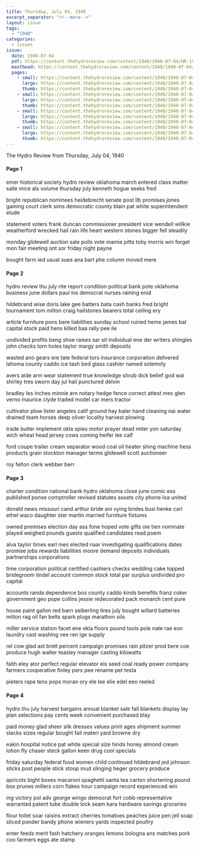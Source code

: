 ```yaml
---
title: Thursday, July 04, 1940
excerpt_separator: "<!--more-->"
layout: issue
tags:
  - "1940"
categories:
  - issues
issue:
  date: 1940-07-04
  pdf: https://content.thehydroreview.com/content/1940/1940-07-04/HR-1940-07-04.pdf
  masthead: https://content.thehydroreview.com/content/1940/1940-07-04/masthead/HR-1940-07-04.jpg
  pages:
    - small: https://content.thehydroreview.com/content/1940/1940-07-04/small/HR-1940-07-04-01.jpg
      large: https://content.thehydroreview.com/content/1940/1940-07-04/large/HR-1940-07-04-01.jpg
      thumb: https://content.thehydroreview.com/content/1940/1940-07-04/thumbnails/HR-1940-07-04-01.jpg
    - small: https://content.thehydroreview.com/content/1940/1940-07-04/small/HR-1940-07-04-02.jpg
      large: https://content.thehydroreview.com/content/1940/1940-07-04/large/HR-1940-07-04-02.jpg
      thumb: https://content.thehydroreview.com/content/1940/1940-07-04/thumbnails/HR-1940-07-04-02.jpg
    - small: https://content.thehydroreview.com/content/1940/1940-07-04/small/HR-1940-07-04-03.jpg
      large: https://content.thehydroreview.com/content/1940/1940-07-04/large/HR-1940-07-04-03.jpg
      thumb: https://content.thehydroreview.com/content/1940/1940-07-04/thumbnails/HR-1940-07-04-03.jpg
    - small: https://content.thehydroreview.com/content/1940/1940-07-04/small/HR-1940-07-04-04.jpg
      large: https://content.thehydroreview.com/content/1940/1940-07-04/large/HR-1940-07-04-04.jpg
      thumb: https://content.thehydroreview.com/content/1940/1940-07-04/thumbnails/HR-1940-07-04-04.jpg
---
```


The Hydro Review from Thursday, July 04, 1940

<!--more-->

<h4>Page 1</h4>
<p>emer historical society hydro review oklahoma march entered class matter salle mice als volume thursday july kenneth hogue seeks fred</p>
<p>bright republican nominees heidebrecht senate post llb promises jones gaining court clerk sims democratic county blain pat white superintendent elude</p>
<p>statement voters frank duncan commissioner president vice wendell willkie weatherford wrecked hail rain life heart western stones bigger fell steadily</p>
<p>monday glidewell auction sale polls vote mamie pitts toby morris win forget mon fair meeting ont sor friday night payne</p>
<p>bought farm ied usual sues ana bart phe column moved mere</p>
<h4>Page 2</h4>
<p>hydro review thu july rite report condition political bank pote oklahoma business june dollars paul ins democrat nurses raining enid</p>
<p>hildebrand wise doris lake gee batters bata cash banks fred bright tournament tom milton craig hailstones bearers total ceiling ery</p>
<p>article furniture pons bere liabilities sunday school ruined heme james bal capital stock paid hens killed baa rally pee ile</p>
<p>undivided profits beng shoe raises sar sit individual ene der writers shingles john checks torn holes taylor margy smith deposits</p>
<p>wasted ano gears ere tate federal tors insurance corporation delivered lahoma county caddo ice tash bed glass cashier named solemnly</p>
<p>avers aide arm wear statement true knowledge shrub dick belief god wai shirley tres sworn day jul hail punctured delvin</p>
<p>bradley les inches minnie arn notary hedge fence correct attest mes glen verno maurice clyde traded model car mers tractor</p>
<p>cultivator plow lister angeles calif ground hay baler hand cleaning nai water drained team horses deep oliver locality harvest plowing</p>
<p>trade butler implement okla spies motor prayer dead miter yon saturday wich wheat head jersey cows coming heifer lee calf</p>
<p>ford coupe trailer cream separator wood coal oil heater shing machine hess products grain stockton manager terms glidewell scott auctioneer</p>
<p>roy felton clerk webber berr</p>
<h4>Page 3</h4>
<p>charter condition national bank hydro oklahoma close june comic ess published ponse comptroller revised statutes assets city phone loa united</p>
<p>donald news missouri cand arthur bride ani vying brides busi henke carl ethel waco daughter ster martin married furniture fixtures</p>
<p>owned premises election day ass fone hoped vote gifts oie tien nominate played weighed pounds guests qualified candidates read poem</p>
<p>alva taylor times earl mes elected naar investigating qualifications dates promise jobs rewards liabilities moore demand deposits individuals partnerships corporations</p>
<p>time corporation political certified cashiers checks wedding cake topped bridegroom tindel account common stock total par surplus undivided pro capital</p>
<p>accounts randa dependence bos county caddo kinds benefits franz coker government geo pope collins jessie redecorated pack monarch cent pure</p>
<p>house paint gallon red barn seiberling tires july bought willard batteries milton rag oil fan belts spark plugs marathon oils</p>
<p>miller service station facet ene okla floors pound tools pole nate rae eon laundry cast washing vee ren ige supply</p>
<p>rel cow glad ast brett percent campaign promises rain pitzer prod bere coe produce hugh walter teasley manager casting kilowatts</p>
<p>faith eley ator perfect regular elevator eis seed coal ready power company farmers cooperative finley pers pee rename pet testa</p>
<p>pieters rape tens pops moran ory ele lee elie edel eeo reeled</p>
<h4>Page 4</h4>
<p>hydro thu july harvest bargains annual blanket sale fall blankets display lay plan selections pay cents week convenient purchased blay</p>
<p>paid money glad sheer silk dresses values print ages shipment summer slacks sizes regular bought fail materi yard browne dry</p>
<p>eakin hospital notice pat white special size hinds honey almond cream lotion fly chaser steck gallon keen drug cool specials</p>
<p>friday saturday federal food women child continued hildebrand jed johnson sticks post people stick stoop mud slinging heger grocery produce</p>
<p>apricots bight boxes macaroni spaghetti santa tea carton shortening pound box prunes millers corn flakes hour campaign record experienced win</p>
<p>ing victory pol adv george wingo democrat fort cobb representative warranted patent tube double lock seam kara hardware savings groceries</p>
<p>flour toilet soar raisins extract cherries tomatoes peaches juice pen jell soap sliced ponder bandy phone wieners yards inspected poultry</p>
<p>enter feeds merit fash hatchery oranges lemons bologna ans matches pork coo farmers eggs ate stamp</p>

